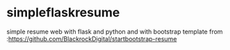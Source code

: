 # simpleflaskresume
simple resume web with flask and python and with bootstrap template from :https://github.com/BlackrockDigital/startbootstrap-resume
